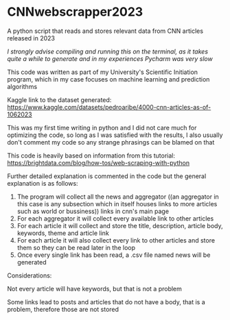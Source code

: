 # CNNwebscrapper2023
A python script that reads and stores relevant data from CNN articles released in 2023

*I strongly advise compiling and running this on the terminal, as it takes quite a while to generate and in my experiences Pycharm was very slow*

This code was written as part of my University's Scientific Initiation program, which in my case focuses on machine learning and prediction algorithms

Kaggle link to the dataset generated: https://www.kaggle.com/datasets/pedroaribe/4000-cnn-articles-as-of-1062023

This was my first time writing in python and I did not care much for optimizing the code, so long as I was satisfied with the results, I also usually don't comment my code so any strange phrasings can be blamed on that

This code is heavily based on information from this tutorial: https://brightdata.com/blog/how-tos/web-scraping-with-python

Further detailed explanation is commented in the code but the general explanation is as follows:

1. The program will collect all the news and aggregator ((an aggregator in this case is any subsection which in itself houses links to more articles such as world or bussiness)) links in cnn's main page
2. For each aggregator it will collect every available link to other articles
3. For each article it will collect and store the title, description, article body, keywords, theme and article link
4. For each article it will also collect every link to other articles and store them so they can be read later in the loop
5. Once every single link has been read, a .csv file named news will be generated

Considerations:

Not every article will have keywords, but that is not a problem

Some links lead to posts and articles that do not have a body, that is a problem, therefore those are not stored
